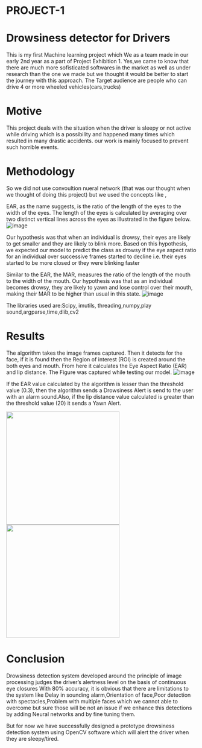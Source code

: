 # PROJECT-1
# Drowsiness detector for Drivers
This is my first Machine learning project which We as a team made in our early 2nd year as a part of Project Exhibition 1.
Yes,we came to know that there are much more sofisticated softwares in the market as well as under research than the one we made but we thought it would be better to start the journey with this approach.
The Target audience are people who can drive 4 or more wheeled vehicles(cars,trucks)
# Motive
This project deals with the situation when the driver is sleepy or not active while driving which is a possibility and happened many times which resulted in many drastic accidents.
our work is mainly focused to prevent such horrible events.
# Methodology
So we did not use convoultion nueral network (that was our thought when we thought of doing this project) but we used the concepts like ,

EAR, as the name suggests, is the ratio of the length of the eyes to the width of the eyes. The length of the eyes is calculated by averaging over two distinct vertical lines across the eyes as illustrated in the figure below.
![image](https://user-images.githubusercontent.com/87426240/167242955-e30057dc-95bd-421e-89c7-ebbf3c76a3e7.png)

Our hypothesis was that when an individual is drowsy, their eyes are likely to get 
smaller and they are likely to blink more. Based on this hypothesis, we expected 
our model to predict the class as drowsy if the eye aspect ratio for an individual 
over successive frames started to decline i.e. their eyes started to be more closed or 
they were blinking faster

Similar to the EAR, the MAR, measures the ratio of the length of the mouth to the 
width of the mouth. Our hypothesis was that as an individual becomes drowsy, 
they are likely to yawn and lose control over their mouth, making their MAR to be 
higher than usual in this state.
![image](https://user-images.githubusercontent.com/87426240/167243114-23f695b0-c575-4733-8271-34838a68e656.png)

The libraries used are:Scipy, imutils, threading,numpy,play sound,argparse,time,dlib,cv2
# Results
The algorithm takes the image frames captured. Then it detects for the face, if it is found then the Region of interest (ROI) is created around the both eyes and 
mouth. From here it calculates the Eye Aspect Ratio (EAR) and lip distance. The Figure was captured while testing our model.
![image](https://user-images.githubusercontent.com/87426240/167243365-d9d3df15-8279-4faa-a634-07c0e5867ca5.png)

If the EAR value calculated by the algorithm is lesser than the threshold value (0.3), then the algorithm sends a Drowsiness Alert is send to the user with an alarm sound.Also, if the lip distance value calculated is greater than the threshold value (20) it sends a Yawn Alert.

<img align="left" width="300" height="300" src="https://user-images.githubusercontent.com/87426240/167243445-c6ce3e59-a50f-480f-880a-3c7446129d10.png">              <img align="center" width="300" height="300" src="https://user-images.githubusercontent.com/87426240/167243456-0a05ea8e-60d7-4a1f-9f5a-2a3b4dc315fa.png">

# Conclusion
Drowsiness detection system developed around the principle of image processing judges the driver’s alertness level on the basis of continuous eye closures With 80% accuracy, it is obvious that there are limitations to the system like Delay in sounding alarm,Orientation of face,Poor detection with spectacles,Problem with multiple faces which we cannot able to overcome but sure those will be not an issue if we enhance this detections by adding Neural networks and  by fine tuning them.

But for now we have successfully designed a prototype drowsiness detection system using OpenCV software which will alert the driver when they are sleepy/tired.
